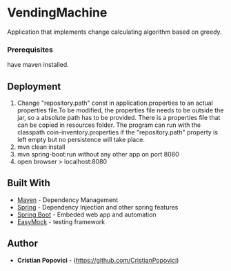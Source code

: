 # VendingMachine

Application that implements change calculating algorithm based on greedy.

### Prerequisites

have maven installed.

## Deployment

1. Change "repository.path" const in application.properties to an actual properties file.To be modified, the properties file
 needs to be outside the jar, so a absolute path has to be provided. There is a properties file that can be copied
 in resources folder. The program can run with the classpath coin-inventory.properties if the "repository.path"
  property is left empty but no persistence will take place.
2. mvn clean install
3. mvn spring-boot:run   without any other app on port 8080
4. open browser > localhost:8080

## Built With

* [Maven](https://maven.apache.org/) - Dependency Management
* [Spring](https://projects.spring.io/spring-framework) - Dependency Injection and other spring features
* [Spring Boot](https://projects.spring.io/spring-framework) - Embeded web app and automation
* [EasyMock](http://easymock.org/) - testing framework


## Author

* **Cristian Popovici** - (https://github.com/CristianPopovici)



